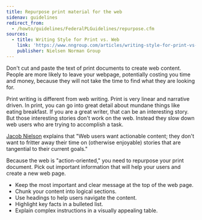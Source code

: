 ```yaml
---
title: Repurpose print material for the web
sidenav: guidelines
redirect_from:
  - /howto/guidelines/FederalPLGuidelines/repurpose.cfm
sources:
  - title: Writing Style for Print vs. Web
    link: 'https://www.nngroup.com/articles/writing-style-for-print-vs-web/'
    publisher: Nielsen Norman Group
---
```


Don't cut and paste the text of print documents to create web content. People are more likely to leave your webpage, potentially costing you time and money, because they will not take the time to find what they are looking for.

Print writing is different from web writing. Print is very linear and narrative driven. In print, you can go into great detail about mundane things like eating breakfast. If you are a great writer, that can be an interesting story. But those interesting stories don't work on the web. Instead they slow down web users who are trying to accomplish a task.

[Jacob Nielson](https://www.nngroup.com/articles/) explains that "Web users want actionable content; they don't want to fritter away their time on (otherwise enjoyable) stories that are tangential to their current goals."

Because the web is "action-oriented," you need to repurpose your print document. Pick out important information that will help your users and create a new web page.

- Keep the most important and clear message at the top of the web page.
- Chunk your content into logical sections.
- Use headings to help users navigate the content.
- Highlight key facts in a bulleted list.
- Explain complex instructions in a visually appealing table.
